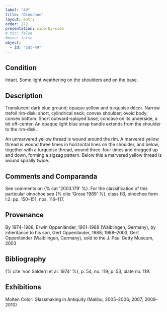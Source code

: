 ```yaml
---
label: "49"
title: "Oinochoe"
layout: entry
order: 272
presentation: side-by-side
# toc: false
#menu: false 
object:
  - id: "cat-49"
---
```


## Condition

Intact. Some light weathering on the shoulders and on the base.

## Description

Translucent dark blue ground; opaque yellow and turquoise décor. Narrow trefoil rim-disk; short, cylindrical neck; convex shoulder; ovoid body; convex bottom. Short outward-splayed base, concave on its underside, a bit off-center. An opaque light blue strap handle extends from the shoulder to the rim-disk.

An unmarvered yellow thread is wound around the rim. A marvered yellow thread is wound three times in horizontal lines on the shoulder, and below, together with a turquoise thread, wound three–four times and dragged up and down, forming a zigzag pattern. Below this a marvered yellow thread is wound spirally twice.

## Comments and Comparanda

See comments on {% cat '2003.179' %}. For the classification of this particular oinochoe see {% cite 'Grose 1989' %}, class I:B, oinochoe form I:2: pp. 150–151, nos. 116–117.

## Provenance

By 1974–1988, Erwin Oppenländer, 1901–1988 (Waiblingen, Germany), by inheritance to his son, Gert Oppenländer, 1988; 1988–2003, Gert Oppenländer (Waiblingen, Germany), sold to the J. Paul Getty Museum, 2003

## Bibliography

{% cite 'von Saldern et al. 1974' %}, p. 54, no. 119; p. 53, plate no. 119.

## Exhibitions

Molten Color: Glassmaking in Antiquity (Malibu, 2005–2006; 2007; 2009–2010)